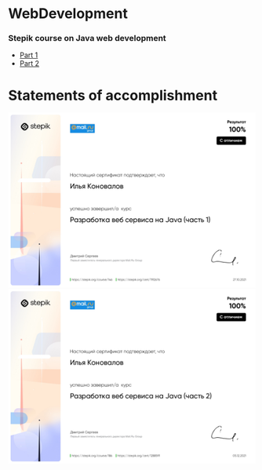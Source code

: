 # WebDevelopment
### Stepik course on Java web development
* [Part 1](https://stepik.org/course/146/info)
* [Part 2](https://stepik.org/course/186/info)

# Statements of accomplishment
![Certificate for part 1](https://github.com/TurboGoose/WebDevelopment/blob/main/certificate_part1.jpg)
![Certificate for part 2](https://github.com/TurboGoose/WebDevelopment/blob/main/certificate_part2.jpg)
